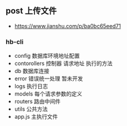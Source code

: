 ## post 上传文件
  - https://www.jianshu.com/p/ba0bc65eed71


### hb-cli
  - config 数据库环境地址配置
  - contorollers 控制器  请求地址 执行的方法
  - db 数据库连接
  - error 错误统一处理  暂未开发
  - logs 执行日志
  - models 每个请求参数的定义
  - routers 路由中间件
  - utils 公共方法
  - app.js 主执行文件